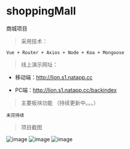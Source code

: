 # shoppingMall

商城项目



> 采用技术：

    Vue + Router + Axios + Node + Koa + Mongoose

> 线上演示网址：

- 移动端：http://lion.s1.natapp.cc

- PC端：http://lion.s1.natapp.cc/backindex

> 主要板块功能 （持续更新中。。。）

    未完待续

> 项目截图

![image](http://lion.s1.natapp.cc/static/jt/jt1.png)
![image](http://lion.s1.natapp.cc/static/jt/jt2.png)
![image](http://lion.s1.natapp.cc/static/jt/jt3.png)

